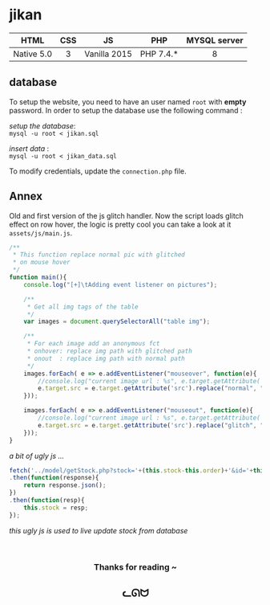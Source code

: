 # jikan

| HTML | CSS | JS | PHP | MYSQL server |
|:----:|:---:|:--:|:----:|:-----------:|
| Native 5.0  | 3   | Vanilla 2015 | PHP 7.4.* | 8 |

## database
To setup the website, you need to have an user named `root` with **empty** password.
In order to setup the database use the following command : 

*setup the database*:<br>
```mysql -u root < jikan.sql```

*insert data* :<br>
```mysql -u root < jikan_data.sql```

To modify credentials, update the `connection.php` file.


## Annex
Old and first version of the js glitch handler. Now the script loads glitch effect on row hover, the logic is pretty cool you can take a look at it `assets/js/main.js`.
```js
/**
 * This function replace normal pic with glitched
 * on mouse hover
 */
function main(){
    console.log("[+]\tAdding event listener on pictures");

    /**
     * Get all img tags of the table
     */
    var images = document.querySelectorAll("table img");

    /**
     * For each image add an anonymous fct
     * onhover: replace img path with glitched path
     * onout  : replace img path with normal path
     */
    images.forEach( e => e.addEventListener("mouseover", function(e){
        //console.log("current image url : %s", e.target.getAttribute('src'));
        e.target.src = e.target.getAttribute('src').replace("normal", "glitch");
    }));

    images.forEach( e => e.addEventListener("mouseout", function(e){
        //console.log("current image url : %s", e.target.getAttribute('src'));
        e.target.src = e.target.getAttribute('src').replace("glitch", "normal");
    }));
}
```
*a bit of ugly js ...*

```js
fetch('../model/getStock.php?stock='+(this.stock-this.order)+'&id='+this.id)
.then(function(response){
    return response.json();
})
.then(function(resp){
    this.stock = resp;
});
```
*this ugly js is used to live update stock from database*

<br>

### <center>Thanks for reading ~</center>
## <center>ᓚᘏᗢ</center>
